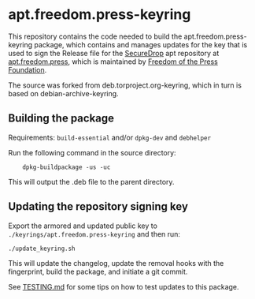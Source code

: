 # apt.freedom.press-keyring

This repository contains the code needed to build the apt.freedom.press-keyring package, which contains and manages updates for the key that is used to sign the Release file for the [SecureDrop](https://github.com/freedomofpress/securedrop) apt repository at [apt.freedom.press](https://apt.freedom.press), which is maintained by [Freedom of the Press Foundation](https://freedom.press).

The source was forked from deb.torproject.org-keyring, which in turn is based on debian-archive-keyring.

## Building the package

Requirements: `build-essential` and/or `dpkg-dev` and `debhelper`

Run the following command in the source directory:

        dpkg-buildpackage -us -uc

This will output the .deb file to the parent directory.

## Updating the repository signing key

Export the armored and updated public key to `./keyrings/apt.freedom.press-keyring` and then run:

	./update_keyring.sh

This will update the changelog, update the removal hooks with the fingerprint, build the package, and initiate a git commit.

See [TESTING.md](TESTING.md) for some tips on how to test updates to this package.
